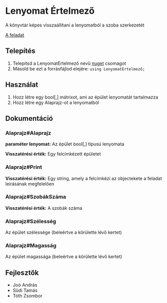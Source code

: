# Lenyomat Értelmező

A könyvtár képes visszaállítani a lenyomatból a szoba szerkezetét

[A feladat](https://isze.hu/dusza-arpad-orszagos-programozoi-emlekverseny)

## Telepítés

1. Telepítsd a LenyomatErtelmező nevű [nuget](https://docs.microsoft.com/en-us/nuget/quickstart/install-and-use-a-package-in-visual-studio) csomagot
2. Másold be ezt a forrásfájlod elejére: ```using LenyomatErtelmező;```

## Használat

1. Hozz létre egy bool[,] mátrixot, ami az épület lenyomatát tartalmazza
2. Hozz létre egy Alaprajz-ot a lenyomatból

## Dokumentáció

### Alaprajz#Alaprajz

**paraméter lenyomat:** Az épület bool[,] típusú lenyomata

**Visszatérési érték:** Egy felcímkézett épületet

### Alaprajz#Print

**Visszatérési érték:** Egy string, amely a felcímkézi az objectekete a feladat leírásának megfelelően

### Alaprajz#SzobákSzáma

**Visszatérési érték:** A szobák száma

### Alaprajz#Szélesség

Az épület szélessége (beleértve a körülette lévő kertet)

### Alaprajz#Magasság

Az épület magassága (beleértve a körülette lévő kertet)

## Fejlesztők

- Joó András
- Südi Tamás
- Tóth Zsombor
